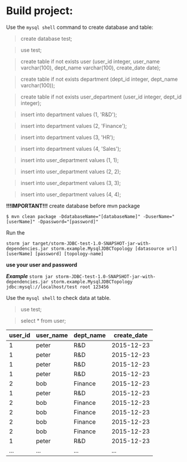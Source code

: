 Build project:
========================

Use the `mysql shell` command to create database and table:
> create database test;

> use test;

> create table if not exists user (user_id integer, user_name varchar(100), dept_name varchar(100), create_date date);

> create table if not exists department (dept_id integer, dept_name varchar(100));

> create table if not exists user_department (user_id integer, dept_id integer);

> insert into department values (1, 'R&D');

> insert into department values (2, 'Finance');

> insert into department values (3, 'HR');

> insert into department values (4, 'Sales');

> insert into user_department values (1, 1);

> insert into user_department values (2, 2);

> insert into user_department values (3, 3);

> insert into user_department values (4, 4);

**!!!IMPORTANT!!!** create database before mvn package

```
$ mvn clean package -DdatabaseName="[databaseName]" -DuserName="[userName]" -Dpassword="[password]"
```

Run the
```
storm jar target/storm-JDBC-test-1.0-SNAPSHOT-jar-with-dependencies.jar storm.example.MysqlJDBCTopology [datasource url] [userName] [password] [topology-name]
```

**use your user and password**

***Example*** `storm jar storm-JDBC-test-1.0-SNAPSHOT-jar-with-dependencies.jar storm.example.MysqlJDBCTopology jdbc:mysql://localhost/test root 123456`

Use the `mysql shell` to check data at table.

> use test;

> select * from user;

| user_id   | user_name  | dept_name   | create_date   |
| --------- | -----------| ----------- | ------------- |
|       1   | peter      | R&D         | 2015-12-23    |
|       1   | peter      | R&D         | 2015-12-23    |
|       1   | peter      | R&D         | 2015-12-23    |
|       1   | peter      | R&D         | 2015-12-23    |
|       2   | bob        | Finance     | 2015-12-23    |
|       1   | peter      | R&D         | 2015-12-23    |
|       2   | bob        | Finance     | 2015-12-23    |
|       2   | bob        | Finance     | 2015-12-23    |
|       2   | bob        | Finance     | 2015-12-23    |
|       2   | bob        | Finance     | 2015-12-23    |
|       1   | peter      | R&D         | 2015-12-23    |
|     ...   | ...        | ...         | ...           |




